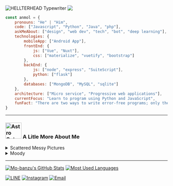 <img align="center" src="https://github.com/hellterhead/hellterhead/blob/main/assets/typewriter.gif" alt="HELLTERHEAD Typewriter">
<img align="center" src="https://github.com/hellterhead/hellterhead/blob/main/assets/activity.gif" atl="Mo-banzu Activity">

```javascript
const anmol = {
    pronouns: "He" | "Him",
    code: ["Javascript", "Python", "Java", "php"],
    askMeAbout: ["design", "web dev", "tech", "bot", "deep learning"],
    technologies: {
        mobileApp: ["Android App"],
        frontEnd: {
            js: ["Vue", "Nuxt"],
            css: ["materialize", "vuetify", "bootstrap"]
        },
        backEnd: {
            js: ["node", "express", "SuiteScript"],
            python: ["flask"]
        },
        databases: ["MongoDB", "MySQL", "sqlite"]
    },
    architecture: ["Micro service", "Progressive web applications"],
    currentFocus: "Learn to program using Python and JavaScript",
    funFact: "There are two ways to write error-free programs; only the third one works"
}
```
____
### <img src="https://github.com/hellterhead/hellterhead/blob/main/assets/astrocat.gif" width="50" alt="Astro Cat"> A Litle More About Me

<details>
<summary>Scattered Messy Pictures</summary><br>
  
<!-- mbnd_art starts -->
* [Take a look](https://www.instagram.com/p/BuFV-eBgg91/?utm_source=ig_web_copy_link) my boring activity
* I like [cats](https://www.instagram.com/p/B1dz-5rBwT0/?utm_source=ig_web_copy_link) and game consoles
* I believe that [aliens](https://www.instagram.com/p/BwiX5bml51Q/?utm_source=ig_web_copy_link) are hiding watching us
* And this is [something](https://www.instagram.com/p/Bs7thCVFt_W/?utm_source=ig_web_copy_link) that doesn't matter
<!-- mbnd_art ends -->

</details>

<details>
<summary>Moody</summary>
  
<!-- file_music starts -->
<br>[<img src="https://img.shields.io/badge/YOASOBI%20--%20%E5%A4%9C%E3%81%AB%E9%A7%86%E3%81%91%E3%82%8B-000000.svg?logo=apple-music">](https://od.lk/s/OThfMjYyNTMyMjdf/YOASOBI%20-%20%E5%A4%9C%E3%81%AB%E9%A7%86%E3%81%91%E3%82%8B)
<br>[<img src="https://img.shields.io/badge/TK%20--%20unravel-000000.svg?logo=apple-music">](https://od.lk/s/OThfMjYyNTMyMzhf/TK%20-%20unravel)
<br>[<img src="https://img.shields.io/badge/DAOKOx%E7%B1%B3%E6%B4%A5%E7%8E%84%E5%B8%AB%20--%20%E6%89%93%E4%B8%8A%E8%8A%B1%E7%81%AB-000000.svg?logo=apple-music">](https://od.lk/s/OThfMjYyNTMyNDJf/DAOKOx%E7%B1%B3%E6%B4%A5%E7%8E%84%E5%B8%AB%20-%20%E6%89%93%E4%B8%8A%E8%8A%B1%E7%81%AB)
<br>[<img src="https://img.shields.io/badge/RADWIMPS%20feat.%E4%B8%89%E6%B5%A6%E9%80%8F%E5%AD%90%20--%20%E3%82%B0%E3%83%A9%E3%83%B3%E3%83%89%E3%82%A8%E3%82%B9%E3%82%B1%E3%83%BC%E3%83%97-000000.svg?logo=apple-music">](https://od.lk/s/OThfMjYyNTMyNDNf/RADWIMPS%20feat.%E4%B8%89%E6%B5%A6%E9%80%8F%E5%AD%90%20-%20%E3%82%B0%E3%83%A9%E3%83%B3%E3%83%89%E3%82%A8%E3%82%B9%E3%82%B1%E3%83%BC%E3%83%97)
<!-- file_music ends -->

</details>

____
[![Mo-banzu's GitHub Stats](https://github-readme-stats.vercel.app/api?username=hellterhead&show_icons=true&theme=graywhite)](https://github.com/hellterhead)
[![Most Used Languages](https://github-readme-stats.vercel.app/api/top-langs/?username=hellterhead&layout=compact&theme=graywhite)](https://github.com/hellterhead)

[![LINE](https://img.shields.io/badge/LINE-00ff44.svg)](https://line.me/ti/p/~luscious.net)
[![Instagram](https://img.shields.io/badge/Instagram-d66bff.svg)](https://instagram.com/mo.banzu)
[![Email](https://img.shields.io/badge/Email-ff0660.svg)](mailto:mbandu.ilik@gmail.com)

